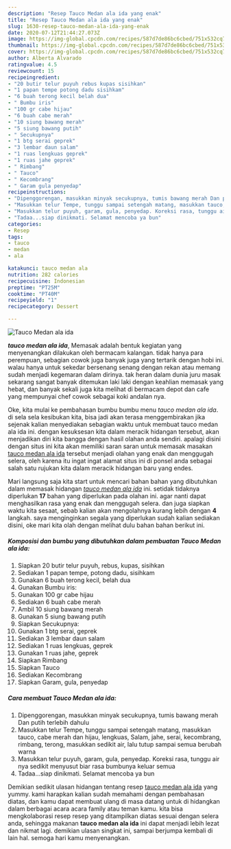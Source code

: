 ```yaml
---
description: "Resep Tauco Medan ala ida yang enak"
title: "Resep Tauco Medan ala ida yang enak"
slug: 1630-resep-tauco-medan-ala-ida-yang-enak
date: 2020-07-12T21:44:27.073Z
image: https://img-global.cpcdn.com/recipes/587d7de86bc6cbed/751x532cq70/tauco-medan-ala-ida-foto-resep-utama.jpg
thumbnail: https://img-global.cpcdn.com/recipes/587d7de86bc6cbed/751x532cq70/tauco-medan-ala-ida-foto-resep-utama.jpg
cover: https://img-global.cpcdn.com/recipes/587d7de86bc6cbed/751x532cq70/tauco-medan-ala-ida-foto-resep-utama.jpg
author: Alberta Alvarado
ratingvalue: 4.5
reviewcount: 15
recipeingredient:
- "20 butir telur puyuh rebus kupas sisihkan"
- "1 papan tempe potong dadu sisihkam"
- "6 buah terong kecil belah dua"
- " Bumbu iris"
- "100 gr cabe hijau"
- "6 buah cabe merah"
- "10 siung bawang merah"
- "5 siung bawang putih"
- " Secukupnya"
- "1 btg serai geprek"
- "3 lembar daun salam"
- "1 ruas lengkuas geprek"
- "1 ruas jahe geprek"
- " Rimbang"
- " Tauco"
- " Kecombrang"
- " Garam gula penyedap"
recipeinstructions:
- "Dipenggorengan, masukkan minyak secukupnya, tumis bawang merah Dan putih terlebih dahulu"
- "Masukkan telur Tempe, tunggu sampai setengah matang, masukkan tauco, cabe merah dan hijau, lengkuas, Salam, jahe, serai, kecombrang, rimbang, terong, masukkan sedikit air, lalu tutup sampai semua berubah warna"
- "Masukkan telur puyuh, garam, gula, penyedap. Koreksi rasa, tunggu air nya sedikit menyusut biar rasa bumbunya keluar semua"
- "Tadaa...siap dinikmati. Selamat mencoba ya bun"
categories:
- Resep
tags:
- tauco
- medan
- ala

katakunci: tauco medan ala 
nutrition: 282 calories
recipecuisine: Indonesian
preptime: "PT25M"
cooktime: "PT40M"
recipeyield: "1"
recipecategory: Dessert

---
```



![Tauco Medan ala ida](https://img-global.cpcdn.com/recipes/587d7de86bc6cbed/751x532cq70/tauco-medan-ala-ida-foto-resep-utama.jpg)

<b><i>tauco medan ala ida</i></b>, Memasak adalah bentuk kegiatan yang menyenangkan dilakukan oleh bermacam kalangan. tidak hanya para perempuan, sebagian cowok juga banyak juga yang tertarik dengan hobi ini. walau hanya untuk sekedar bersenang senang dengan rekan atau memang sudah menjadi kegemaran dalam dirinya. tak heran dalam dunia juru masak sekarang sangat banyak ditemukan laki laki dengan keahlian memasak yang hebat, dan banyak sekali juga kita melihat di bermacam depot dan cafe yang mempunyai chef cowok sebagai koki andalan nya.

Oke, kita mulai ke pembahasan bumbu bumbu menu <i>tauco medan ala ida</i>. di sela sela kesibukan kita, bisa jadi akan terasa menggembirakan jika sejenak kalian menyediakan sebagian waktu untuk membuat tauco medan ala ida ini. dengan kesuksesan kita dalam meracik hidangan tersebut, akan menjadikan diri kita bangga dengan hasil olahan anda sendiri. apalagi disini dengan situs ini kita akan memiliki saran saran untuk memasak masakan <u>tauco medan ala ida</u> tersebut menjadi olahan yang enak dan menggugah selera, oleh karena itu ingat ingat alamat situs ini di ponsel anda sebagai salah satu rujukan kita dalam meracik hidangan baru yang endes.




Mari langsung saja kita start untuk mencari bahan bahan yang dibutuhkan dalam memasak hidangan <u><i>tauco medan ala ida</i></u> ini. setidak tidaknya diperlukan <b>17</b> bahan yang diperlukan pada olahan ini. agar nanti dapat menghasilkan rasa yang enak dan menggugah selera. dan juga siapkan waktu kita sesaat, sebab kalian akan mengolahnya kurang lebih dengan <b>4</b> langkah. saya menginginkan segala yang diperlukan sudah kalian sediakan disini, oke mari kita olah dengan melihat dulu bahan bahan berikut ini.

<!--inarticleads1-->

##### Komposisi dan bumbu yang dibutuhkan dalam pembuatan Tauco Medan ala ida:

1. Siapkan 20 butir telur puyuh, rebus, kupas, sisihkan
1. Sediakan 1 papan tempe, potong dadu, sisihkam
1. Gunakan 6 buah terong kecil, belah dua
1. Gunakan  Bumbu iris:
1. Gunakan 100 gr cabe hijau
1. Sediakan 6 buah cabe merah
1. Ambil 10 siung bawang merah
1. Gunakan 5 siung bawang putih
1. Siapkan  Secukupnya:
1. Gunakan 1 btg serai, geprek
1. Sediakan 3 lembar daun salam
1. Sediakan 1 ruas lengkuas, geprek
1. Gunakan 1 ruas jahe, geprek
1. Siapkan  Rimbang
1. Siapkan  Tauco
1. Sediakan  Kecombrang
1. Siapkan  Garam, gula, penyedap




<!--inarticleads2-->

##### Cara membuat Tauco Medan ala ida:

1. Dipenggorengan, masukkan minyak secukupnya, tumis bawang merah Dan putih terlebih dahulu
1. Masukkan telur Tempe, tunggu sampai setengah matang, masukkan tauco, cabe merah dan hijau, lengkuas, Salam, jahe, serai, kecombrang, rimbang, terong, masukkan sedikit air, lalu tutup sampai semua berubah warna
1. Masukkan telur puyuh, garam, gula, penyedap. Koreksi rasa, tunggu air nya sedikit menyusut biar rasa bumbunya keluar semua
1. Tadaa...siap dinikmati. Selamat mencoba ya bun




Demikian sedikit ulasan hidangan tentang resep <u>tauco medan ala ida</u> yang yummy. kami harapkan kalian sudah memahami dengan pembahasan diatas, dan kamu dapat membuat ulang di masa datang untuk di hidangkan dalam berbagai acara acara family atau teman kamu. kita bisa mengkolaborasi resep resep yang ditampilkan diatas sesuai dengan selera anda, sehingga makanan <b>tauco medan ala ida</b> ini dapat menjadi lebih lezat dan nikmat lagi. demikian ulasan singkat ini, sampai berjumpa kembali di lain hal. semoga hari kamu menyenangkan.
